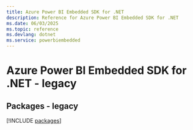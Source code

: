 ```yaml
---
title: Azure Power BI Embedded SDK for .NET
description: Reference for Azure Power BI Embedded SDK for .NET
ms.date: 06/03/2025
ms.topic: reference
ms.devlang: dotnet
ms.service: powerbiembedded
---
```

# Azure Power BI Embedded SDK for .NET - legacy
## Packages - legacy
[!INCLUDE [packages](power-bi-embedded-index.md)]